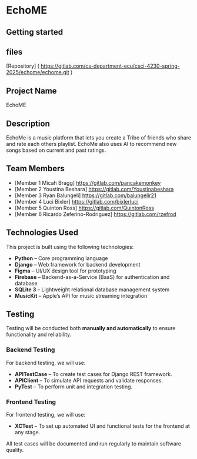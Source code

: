 # EchoME



## Getting started


## files
[Repository] ( https://gitlab.com/cs-department-ecu/csci-4230-spring-2025/echome/echome.git )


## Project Name
EchoME

## Description
EchoMe is a music platform that lets you create a Tribe of friends who share and rate each others playlist​. EchoMe also uses AI to recommend new songs based on current and past ratings​.

## Team Members
- [Member 1 Micah Bragg] https://gitlab.com/pancakemonkey
- [Member 2 Youstina Beshara] https://gitlab.com/Youstinabeshara
- [Member 3 Ryan Balungeli] https://gitlab.com/balungelir21
- [Member 4 Luci Bixler] https://gitlab.com/bixlerluci
- [Member 5 Quinton Ross] https://gitlab.com/QuintonRoss
- [Member 6 Ricardo Zeferino-Rodriguez] https://gitlab.com/rzefrod

## Technologies Used

This project is built using the following technologies:

- **Python** – Core programming language
- **Django** – Web framework for backend development
- **Figma** – UI/UX design tool for prototyping
- **Firebase** – Backend-as-a-Service (BaaS) for authentication and database
- **SQLite 3** – Lightweight relational database management system
- **MusicKit** – Apple’s API for music streaming integration

## Testing

Testing will be conducted both **manually and automatically** to ensure functionality and reliability.

### Backend Testing
For backend testing, we will use:
- **APITestCase** – To create test cases for Django REST framework.
- **APIClient** – To simulate API requests and validate responses.
- **PyTest** – To perform unit and integration testing.

### Frontend Testing
For frontend testing, we will use:
- **XCTest** – To set up automated UI and functional tests for the frontend at any stage.

All test cases will be documented and run regularly to maintain software quality.


